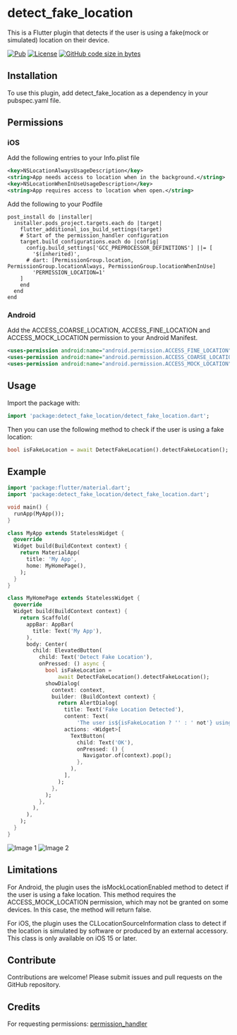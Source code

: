 # detect_fake_location

This is a Flutter plugin that detects if the user is using a fake(mock or simulated) location on their device.

[![Pub](https://img.shields.io/pub/v/detect_fake_location.svg)]((https://pub.dev/packages/detect_fake_location))
[![License](https://img.shields.io/badge/licence-BSD3-blue.svg)](https://github.com/sarbagyastha/flutter_rating_bar/blob/master/LICENSE)
[![GitHub code size in bytes](https://img.shields.io/github/languages/code-size/zeexan-dev/detect_fake_location.svg)](https://github.com/zeexan-dev/detect_fake_location)

## Installation

To use this plugin, add detect_fake_location as a dependency in your pubspec.yaml file.

## Permissions

### iOS
Add the following entries to your Info.plist file
```xml
<key>NSLocationAlwaysUsageDescription</key>
<string>App needs access to location when in the background.</string>
<key>NSLocationWhenInUseUsageDescription</key>
<string>App requires access to location when open.</string>
```
Add the following to your Podfile
```pod
post_install do |installer|
  installer.pods_project.targets.each do |target|
    flutter_additional_ios_build_settings(target)
    # Start of the permission_handler configuration
    target.build_configurations.each do |config|
      config.build_settings['GCC_PREPROCESSOR_DEFINITIONS'] ||= [
        '$(inherited)',
      # dart: [PermissionGroup.location, PermissionGroup.locationAlways, PermissionGroup.locationWhenInUse]
        'PERMISSION_LOCATION=1'
    ]
    end
  end
end
```

### Android
Add the ACCESS_COARSE_LOCATION, ACCESS_FINE_LOCATION and ACCESS_MOCK_LOCATION permission to your Android Manifest.
```xml
<uses-permission android:name="android.permission.ACCESS_FINE_LOCATION" />
<uses-permission android:name="android.permission.ACCESS_COARSE_LOCATION" />
<uses-permission android:name="android.permission.ACCESS_MOCK_LOCATION" />
```

## Usage
Import the package with:

```dart
import 'package:detect_fake_location/detect_fake_location.dart';
```

Then you can use the following method to check if the user is using a fake location:

```dart
bool isFakeLocation = await DetectFakeLocation().detectFakeLocation();
```

## Example
```dart
import 'package:flutter/material.dart';
import 'package:detect_fake_location/detect_fake_location.dart';

void main() {
  runApp(MyApp());
}

class MyApp extends StatelessWidget {
  @override
  Widget build(BuildContext context) {
    return MaterialApp(
      title: 'My App',
      home: MyHomePage(),
    );
  }
}

class MyHomePage extends StatelessWidget {
  @override
  Widget build(BuildContext context) {
    return Scaffold(
      appBar: AppBar(
        title: Text('My App'),
      ),
      body: Center(
        child: ElevatedButton(
          child: Text('Detect Fake Location'),
          onPressed: () async {
            bool isFakeLocation =
                await DetectFakeLocation().detectFakeLocation();
            showDialog(
              context: context,
              builder: (BuildContext context) {
                return AlertDialog(
                  title: Text('Fake Location Detected'),
                  content: Text(
                      'The user is${isFakeLocation ? '' : ' not'} using a fake location.'),
                  actions: <Widget>[
                    TextButton(
                      child: Text('OK'),
                      onPressed: () {
                        Navigator.of(context).pop();
                      },
                    ),
                  ],
                );
              },
            );
          },
        ),
      ),
    );
  }
}

```

![Image 1](https://user-images.githubusercontent.com/6541601/230794507-3ebf98ff-6cb5-4fae-b713-b1ab4e425308.PNG)
![Image 2](https://user-images.githubusercontent.com/6541601/230794510-159d7dbc-d762-45fc-8b08-6fcfb293a458.PNG)

## Limitations
For Android, the plugin uses the isMockLocationEnabled method to detect if the user is using a fake location. This method requires the ACCESS_MOCK_LOCATION permission, which may not be granted on some devices. In this case, the method will return false.

For iOS, the plugin uses the CLLocationSourceInformation class to detect if the location is simulated by software or produced by an external accessory. This class is only available on iOS 15 or later.

## Contribute
Contributions are welcome! Please submit issues and pull requests on the GitHub repository.

## Credits
For requesting permissions:  [permission_handler](https://pub.dev/packages/permission_handler)

